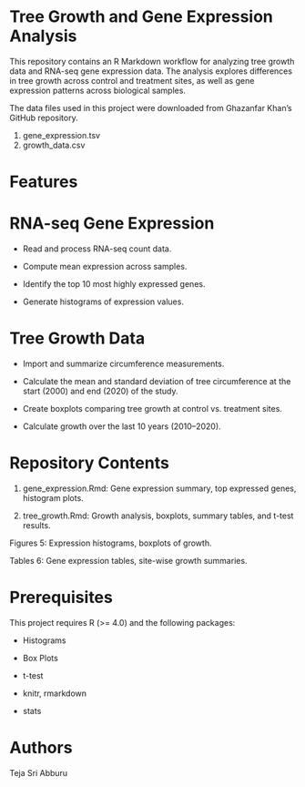# Tree Growth and Gene Expression Analysis

This repository contains an R Markdown workflow for analyzing tree growth data and RNA-seq gene expression data.
The analysis explores differences in tree growth across control and treatment sites, as well as gene expression patterns across biological samples.

The data files used in this project were downloaded from Ghazanfar Khan’s GitHub repository.
1. gene_expression.tsv  
2. growth_data.csv

# Features
# RNA-seq Gene Expression

- Read and process RNA-seq count data.

- Compute mean expression across samples.

- Identify the top 10 most highly expressed genes.

- Generate histograms of expression values.

# Tree Growth Data

- Import and summarize circumference measurements.

- Calculate the mean and standard deviation of tree circumference at the start (2000) and end (2020) of the study.

- Create boxplots comparing tree growth at control vs. treatment sites.

- Calculate growth over the last 10 years (2010–2020).

# Repository Contents

1. gene_expression.Rmd: Gene expression summary, top expressed genes, histogram plots.

2. tree_growth.Rmd: Growth analysis, boxplots, summary tables, and t-test results.

Figures 5: Expression histograms, boxplots of growth.

Tables 6: Gene expression tables, site-wise growth summaries.

# Prerequisites

This project requires R (>= 4.0) and the following packages:

- Histograms

- Box Plots

- t-test

- knitr, rmarkdown

- stats
  
# Authors

Teja Sri Abburu
